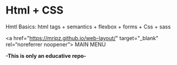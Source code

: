# Html + CSS

Hmtl Basics: html tags + semantics + flexbox + forms + Css + sass

<a href="https://mripz.github.io/web-layout/" target="_blank" rel=“noreferrer noopener”> MAIN MENU </a>

**-This is only an educative repo-**
